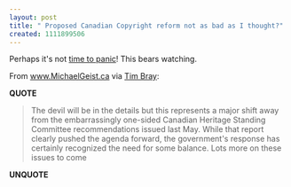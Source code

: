 ```yaml
---
layout: post
title: " Proposed Canadian Copyright reform not as bad as I thought?"
created: 1111899506
---
```

<p>Perhaps it's not <a href="http://www.rolandtanglao.com/archives/2005/03/25/ottawa_moves_to_restrict_music_sharing_with_proposed_copyright_reform">time to panic</a>! This bears watching.
</p><p>From <a href="http://www.michaelgeist.ca/index.php?blog_disp_vars=days&blog_date=20050324&day=24&month=03&year=2005&blog_arch=2&v=99">www.MichaelGeist.ca</a> via <a href="http://tbray.org/ongoing/When/200x/2005/03/24/Maffin">Tim Bray</a>:</p>
<p><b>QUOTE</b></p><blockquote><p>The devil will be in the details but this represents a major shift away from the embarrassingly one-sided Canadian Heritage Standing Committee recommendations issued last May. While that report clearly pushed the agenda forward, the government's response has certainly recognized the need for some balance. Lots more on these issues to come</p> </blockquote><p><b>UNQUOTE</b></p>



